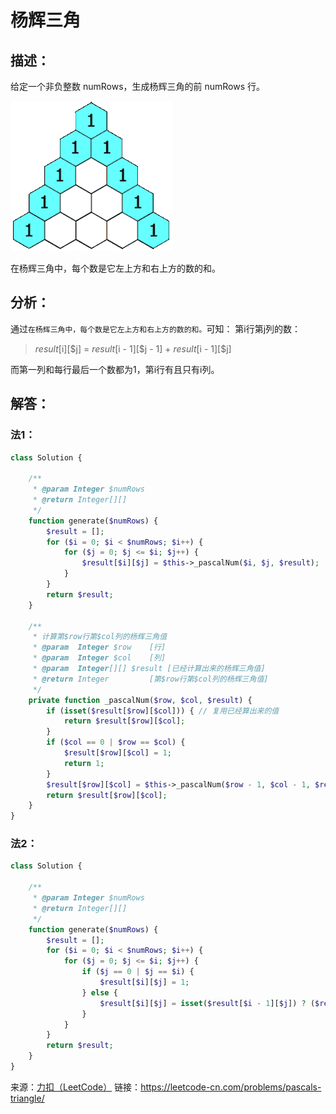 # 杨辉三角


## 描述：

给定一个非负整数 numRows，生成杨辉三角的前 numRows 行。

![杨辉三角](https://github.com/CaiHongxuan/algorithm-treasury/blob/master/images/PascalTriangleAnimated2.gif)

在杨辉三角中，每个数是它左上方和右上方的数的和。


## 分析：

通过`在杨辉三角中，每个数是它左上方和右上方的数的和。`可知：
第i行第j列的数：
> $result[$i][$j] = $result[$i - 1][$j - 1] + $result[$i - 1][$j]

而第一列和每行最后一个数都为1，第i行有且只有i列。


## 解答：

### 法1：

```php
class Solution {

    /**
     * @param Integer $numRows
     * @return Integer[][]
     */
    function generate($numRows) {
        $result = [];
        for ($i = 0; $i < $numRows; $i++) {
            for ($j = 0; $j <= $i; $j++) {
                $result[$i][$j] = $this->_pascalNum($i, $j, $result);
            }
        }
        return $result;
    }

    /**
     * 计算第$row行第$col列的杨辉三角值
     * @param  Integer $row    [行]
     * @param  Integer $col    [列]
     * @param  Integer[][] $result [已经计算出来的杨辉三角值]
     * @return Integer         [第$row行第$col列的杨辉三角值]
     */
    private function _pascalNum($row, $col, $result) {
        if (isset($result[$row][$col])) { // 复用已经算出来的值
            return $result[$row][$col];
        }
        if ($col == 0 | $row == $col) {
            $result[$row][$col] = 1;
            return 1;
        }
        $result[$row][$col] = $this->_pascalNum($row - 1, $col - 1, $result) + $this->_pascalNum($row - 1, $col, $result);
        return $result[$row][$col];
    }
}
```

### 法2：

```php
class Solution {

    /**
     * @param Integer $numRows
     * @return Integer[][]
     */
    function generate($numRows) {
        $result = [];
        for ($i = 0; $i < $numRows; $i++) {
            for ($j = 0; $j <= $i; $j++) {
                if ($j == 0 | $j == $i) {
                    $result[$i][$j] = 1;
                } else {
                    $result[$i][$j] = isset($result[$i - 1][$j]) ? ($result[$i - 1][$j - 1] + $result[$i - 1][$j]) : 1;
                }
            }
        }
        return $result;
    }
}
```

来源：[力扣（LeetCode）](https://leetcode-cn.com/problems/pascals-triangle/)
链接：https://leetcode-cn.com/problems/pascals-triangle/
